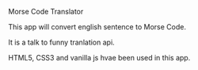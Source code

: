 Morse Code Translator

This app will convert english sentence to Morse Code.

It is a talk to funny tranlation api.

HTML5, CSS3 and vanilla js hvae been used in this app.
